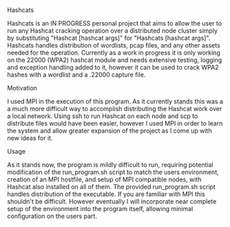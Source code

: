Hashcats

Hashcats is an IN PROGRESS personal project that aims to allow the user to run any Hashcat cracking operation over a distributed node cluster simply by substituting "Hashcat [hashcat args]" for "Hashcats [hashcat args]". Hashcats handles distribution of wordlists, pcap files, and any other assets needed for the operation. Currently as a work in progress it is only working on the 22000 (WPA2) hashcat module and needs extensive testing, logging and exception handling added to it, however it can be used to crack WPA2 hashes with a wordlist and a .22000 capture file.

Motivation

I used MPI in the execution of this program. As it currently stands this was a a much more difficult way to accomplish distributing the Hashcat work over a local network. Using ssh to run Hashcat on each node and scp to distribute files would have been easier, however I used MPI in order to learn the system and allow greater expansion of the project as I come up with new ideas for it.

Usage

As it stands now, the program is mildly difficult to run, requiring potential modification of the run_program.sh script to match the users environment, creation of an MPI hostfile, and setup of MPI compatible nodes, with Hashcat also installed on all of them. The provided run_program.sh script handles distribution of the executable. If you are familiar with MPI this shouldn't be difficult. However eventually I will incorporate near complete setup of the environment into the program itself, allowing minimal configuration on the users part.
